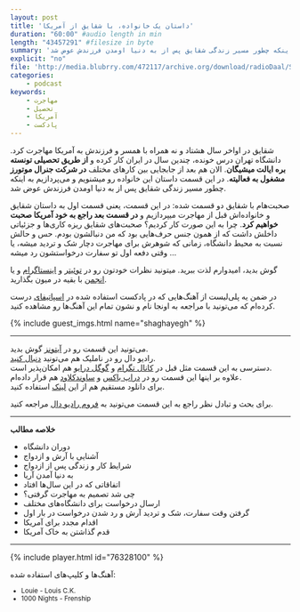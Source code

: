 ```yaml
---
layout: post
title: 'داستان یک خانواده، با شقایق از آمریکا'
duration: "60:00" #audio length in min
length: "43457291" #filesize in byte
summary: 'شقایق در اواخر سال هشتاد و نه همراه با همسر و فرزندش به آمریکا مهاجرت کرد. دانشگاه تهران درس خونده، چندین سال در ایران کار کرده و از طریق تحصیلی تونسته بره ایالت میشیگان. در این قسمت داستان این خانواده رو میشنویم و می‌پردازیم به اینکه چطور مسیر زندگی شقایق پس از به دنیا اومدن فرزندش عوض شد.'
explicit: "no"
file: 'http://media.blubrry.com/472117/archive.org/download/radioDaal/Shaghayegh-USA.mp3'
categories:
    - podcast
keywords:
    - مهاجرت
    - تحصیل
    - آمریکا
    - پادکست
---
```


شقایق در اواخر سال هشتاد و نه همراه با همسر و  فرزندش به آمریکا مهاجرت کرد. دانشگاه تهران درس خونده، چندین سال در ایران کار کرده و **از طریق تحصیلی تونسته بره ایالت میشیگان**. الان هم بعد از جابجایی بین کار‌های مختلف **در شرکت جنرال موتورز مشغول به فعالیته**. در این قسمت داستان این خانواده رو میشنویم و می‌پردازیم به اینکه چطور مسیر زندگی شقایق پس از به دنیا اومدن فرزندش عوض شد.

صحبت‌هام با شقایق دو قسمت شده: در این قسمت، یعنی قسمت اول به داستان شقایق و خانواده‌اش قبل از مهاجرت میپردازیم و **در قسمت بعد راجع به خود آمریکا صحبت خواهیم کرد**. چرا به این صورت کار کردیم؟ صحبت‌های شقایق ریزه کاری‌ها و جزئیاتی داخلش داشت که از همون جنس حرف‌هایی بود که من دنبالشون بودم. حس و حالش نسبت به محیط دانشگاه، زمانی که شوهرش برای مهاجرت دچار شک و تردید میشه، یا وقتی دفعه اول تو سفارت درخواستشون رد میشه …

گوش بدید، امیدوارم لذت ببرید. میتونید نظرات خودتون رو در [توئیتر](https://twitter.com/radioDaal) و [اینستاگرام](https://www.instagram.com/radioDaal/) و یا [انجمن](http://bit.ly/2rqZHCY) با بقیه در میون بگذارید.

در ضمن یه پلی‌لیست از آهنگ‌هایی که در پادکست استفاده شده در [اسپاتیفای](http://bit.ly/daal-music) درست کرده‌ام که می‌تونید با مراجعه به اونجا نام و نشون تمام این آهنگ‌ها رو مشاهده کنید.

{% include guest_imgs.html name="shaghayegh" %}

<hr>

<!-- <img src="{{site.baseurl}}/public/img/ali-sydney/cover.jpg" class="cover-img"/> -->

می‌تونید این قسمت رو در [آیتونز](http://apple.co/2go4xdT) گوش بدید.  
رادیو دال رو در ناملیک هم می‌تونید [دنبال کنید](http://bit.ly/2C2KlZw).  
دسترسی به این قسمت مثل قبل در [کانال تگرام](https://t.me/radioDaal) و [گوگل درایو](http://bit.ly/daal-18) هم امکان‌پذیر است.  
علاوه بر اینها این قسمت رو در [دراپ باکس](http://bit.ly/2rrqQ8D) و [ساوندکلاود](http://bit.ly/2IqBmXB) هم قرار داده‌ام.  
برای دانلود مستقیم هم از این [لینک]({{page.file}}) استفاده کنید.

برای بحث و تبادل نظر راجع به این قسمت می‌تونید به [فروم رادیو دال](http://bit.ly/2rqZHCY) مراجعه کنید.  

<hr>

**خلاصه مطالب**
- دوران دانشگاه
- آشنایی با آرش و ازدواج
- شرایط کار و زندگی پس از ازدواج
- به دنیا آمدن آریا
- اتفاقاتی که در این سال‌ها افتاد
- چی شد تصمیم به مهاجرت گرفتی؟
- ارسال درخواست برای دانشگاه‌های مختلف
- گرفتن وقت سفارت، شک و تردید آرش و رد شدن درخواست در بار اول
- اقدام مجدد برای آمریکا
- قدم گذاشتن به خاک آمریکا

<hr>

{% include player.html id="76328100" %}

آهنگ‌ها و کلیپ‌های استفاده شده:
<div dir="ltr" style="font-size: smaller;">
<ul>
<li>Louie - Louis C.K.</li>
<li>1000 Nights - Frenship</li>
</ul>
</div>